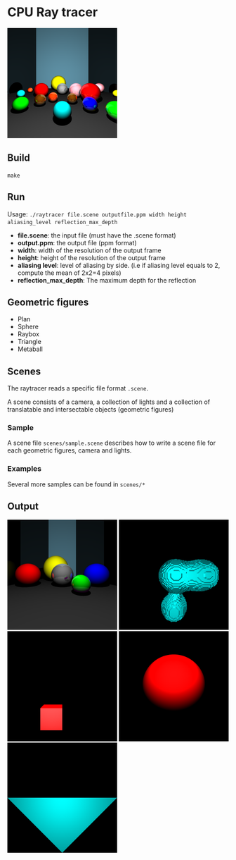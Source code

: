 # CPU Ray tracer

<img src="output_samples/big.png" width="250" height="250">

## Build

``make``

## Run
Usage:
 ``./raytracer file.scene outputfile.ppm width height aliasing_level reflection_max_depth``

* **file.scene**: the input file (must have the .scene format)
* **output.ppm**: the output file (ppm format)
*  **width**: width of the resolution of the output frame
*  **height**: height of the resolution of the output frame
*  **aliasing level**: level of aliasing by side. (i.e if aliasing level equals to 2, compute the mean of 2x2=4 pixels)
* **reflection_max_depth**: The maximum depth for the reflection

## Geometric figures

* Plan
* Sphere
* Raybox
* Triangle
* Metaball

## Scenes

The raytracer reads a specific file format ``.scene``.

A scene consists of a camera, a collection of lights and a collection of translatable and intersectable objects (geometric figures)

### Sample

A scene file ``scenes/sample.scene`` describes how to write a scene file for each geometric figures, camera and lights. 

### Examples

Several more samples can be found in ``scenes/*``

## Output

<img src="output_samples/multiple-spheres.png" width="250" height="250">
<img src="output_samples/1metaball.png" width="250" height="250">
<img src="output_samples/1raybox.png" width="250" height="250">
<img src="output_samples/1sphere.png" width="250" height="250">
<img src="output_samples/1triangle.png" width="250" height="250">
